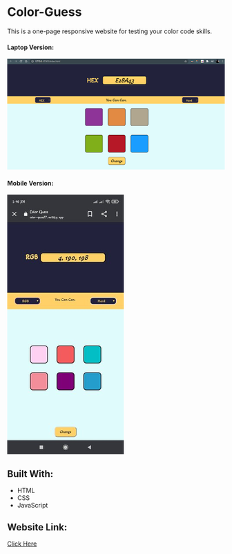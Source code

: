 # Color-Guess
 
This is a one-page responsive website for testing your color code skills. 

#### Laptop Version:
![](https://github.com/BRAINIAC2677/Color-Guess/blob/main/Assets/color-guess.png)
#### Mobile Version:
![](https://github.com/BRAINIAC2677/Color-Guess/blob/main/Assets/mobile.jpg)

## Built With:
- HTML
- CSS
- JavaScript

## Website Link:
[Click Here](https://color-guess77.netlify.app/)
